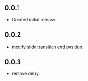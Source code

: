 ## 0.0.1 

- Created initial release.

## 0.0.2

- modify slide transition end position.

## 0.0.3

- remove delay.
